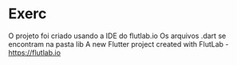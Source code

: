 # Exerc
O projeto foi criado usando a IDE do flutlab.io
Os arquivos .dart se encontram na pasta lib
A new Flutter project created with FlutLab - https://flutlab.io


